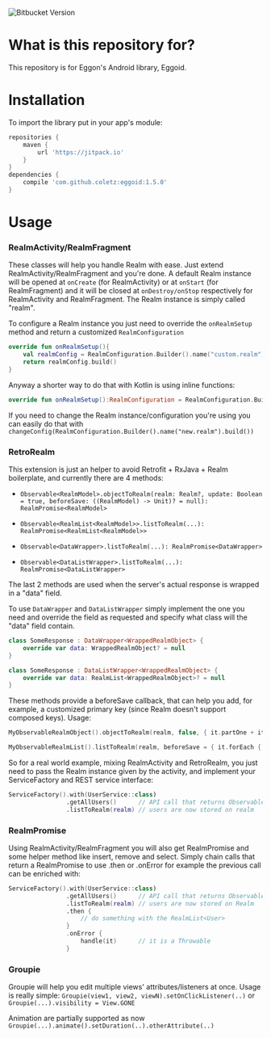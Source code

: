 ![Bitbucket Version](https://img.shields.io/badge/Version-1.6.0-brightgreen.svg)

# What is this repository for?

This repository is for Eggon's Android library, Eggoid. 

# Installation

To import the library put in your app's module: 
```gradle
repositories { 
    maven { 
        url 'https://jitpack.io' 
    } 
} 
dependencies { 
    compile 'com.github.coletz:eggoid:1.5.0'
}
```

# Usage
### RealmActivity/RealmFragment

These classes will help you handle Realm with ease. Just extend RealmActivity/RealmFragment and you're done.
A default Realm instance will be opened at `onCreate` (for RealmActivity) or at `onStart` (for RealmFragment) and it will be closed at `onDestroy/onStop` respectively for RealmActivity and RealmFragment.
The Realm instance is simply called "realm".

To configure a Realm instance you just need to override the `onRealmSetup` method and return a customized `RealmConfiguration`

```kotlin
override fun onRealmSetup(){
    val realmConfig = RealmConfiguration.Builder().name("custom.realm")
    return realmConfig.build()
}
```

Anyway a shorter way to do that with Kotlin is using inline functions:
```kotlin
override fun onRealmSetup():RealmConfiguration = RealmConfiguration.Builder().name("custom.realm").build()
```

If you need to change the Realm instance/configuration you're using you can easily do that with  `changeConfig(RealmConfiguration.Builder().name("new.realm").build())`

### RetroRealm

This extension is just an helper to avoid Retrofit + RxJava + Realm boilerplate, and currently there are 4 methods:

* `Observable<RealmModel>.objectToRealm(realm: Realm?, update: Boolean = true, beforeSave: ((RealmModel) -> Unit)? = null): RealmPromise<RealmModel>`

* `Observable<RealmList<RealmModel>>.listToRealm(...): RealmPromise<RealmList<RealmModel>>`

* `Observable<DataWrapper>.listToRealm(...): RealmPromise<DataWrapper>`

* `Observable<DataListWrapper>.listToRealm(...): RealmPromise<DataListWrapper>`

The last 2 methods are used when the server's actual response is wrapped in a "data" field.

To use `DataWrapper` and `DataListWrapper` simply implement the one you need and override the field as requested and specify what class will the "data" field contain.
```kotlin
class SomeResponse : DataWrapper<WrappedRealmObject> {
    override var data: WrappedRealmObject? = null
}
```
```kotlin
class SomeResponse : DataListWrapper<WrappedRealmObject> {
    override var data: RealmList<WrappedRealmObject>? = null
}
```

These methods provide a beforeSave callback, that can help you add, for example, a customized primary key (since Realm doesn't support composed keys).
Usage:
```kotlin
MyObservableRealmObject().objectToRealm(realm, false, { it.partOne + it.partTwo });

MyObservableRealmList().listToRealm(realm, beforeSave = { it.forEach { it.partOne + it.partTwo } });
```

So for a real world example, mixing RealmActivity and RetroRealm, you just need to pass the Realm instance given by the activity, and implement your ServiceFactory and REST service interface:

```kotlin
ServiceFactory().with(UserService::class)
                .getAllUsers()      // API call that returns Observable<RealmList<User>>
                .listToRealm(realm) // users are now stored on realm
```

### RealmPromise
Using RealmActivity/RealmFragment you will also get RealmPromise and some helper method like insert, remove and select. Simply chain calls that return a RealmPromise to use .then or .onError for example the previous call can be enriched with:

```kotlin
ServiceFactory().with(UserService::class)
                .getAllUsers()      // API call that returns Observable<RealmList<User>>
                .listToRealm(realm) // users are now stored on Realm
                .then {
                    // do something with the RealmList<User>
                }
                .onError {
                    handle(it)      // it is a Throwable
                }
```

### Groupie

Groupie will help you edit multiple views' attributes/listeners at once.
Usage is really simple:
`Groupie(view1, view2, viewN).setOnClickListener(..)`
or
`Groupie(...).visibility = View.GONE`

Animation are partially supported as now
`Groupie(...).animate().setDuration(..).otherAttribute(..)`
